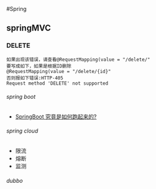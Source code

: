 #Spring

## springMVC 
### DELETE
```
如果出现该错误，请查看@RequestMapping(value = "/delete/"
要写成如下，如果是根据ID删除
@RequestMapping(value = "/delete/{id}"
否则报如下错误:HTTP-405
Request method 'DELETE' not supported
```

###### spring boot
* [SpringBoot 究竟是如何跑起来的?](https://mp.weixin.qq.com/s?__biz=MzAwMDU1MTE1OQ==&mid=2653550562&idx=1&sn=6a2e2b48845f09f426b46a2650737a29&chksm=813a667ab64def6cd6561e641e6160d549cd11a417d3262121fab9de05e5326e2fa7ffe9dc77&scene=21#wechat_redirect)

###### spring cloud

* 限流
* 熔断
* 监测

######  dubbo